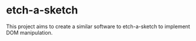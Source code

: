 # etch-a-sketch

This project aims to create a similar software to etch-a-sketch to implement DOM manipulation.